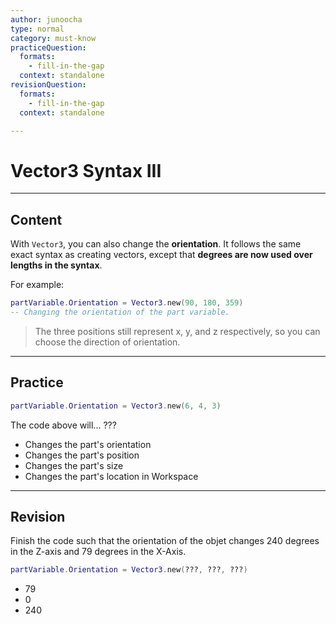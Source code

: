 ```yaml
---
author: junoocha
type: normal
category: must-know
practiceQuestion:
  formats:
    - fill-in-the-gap
  context: standalone
revisionQuestion:
  formats:
    - fill-in-the-gap
  context: standalone

---
```


# Vector3 Syntax III
---

## Content

With `Vector3`, you can also change the **orientation**. It follows the same exact syntax as creating vectors, except that **degrees are now used over lengths in the syntax**. 

For example:

```lua
partVariable.Orientation = Vector3.new(90, 180, 359)
-- Changing the orientation of the part variable.
```

> The three positions still represent x, y, and z respectively, so you can choose the direction of orientation.

---

## Practice

```lua
partVariable.Orientation = Vector3.new(6, 4, 3)
```
The code above will... ???

- Changes the part's orientation
- Changes the part's position
- Changes the part's size
- Changes the part's location in Workspace

---

## Revision

Finish the code such that the orientation of the objet changes 240 degrees in the Z-axis and 79 degrees in the X-Axis.

```lua
partVariable.Orientation = Vector3.new(???, ???, ???)
```

- 79
- 0
- 240